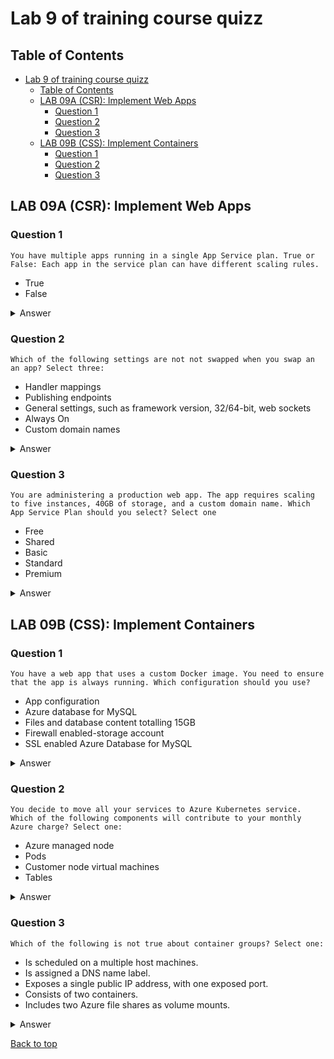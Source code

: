 # Lab 9 of training course quizz

## Table of Contents

- [Lab 9 of training course quizz](#lab-9-of-training-course-quizz)
  - [Table of Contents](#table-of-contents)
  - [LAB 09A (CSR): Implement Web Apps](#lab-09a-csr-implement-web-apps)
    - [Question 1](#question-1)
    - [Question 2](#question-2)
    - [Question 3](#question-3)
  - [LAB 09B (CSS): Implement Containers](#lab-09b-css-implement-containers)
    - [Question 1](#question-1-1)
    - [Question 2](#question-2-1)
    - [Question 3](#question-3-1)

## LAB 09A (CSR): Implement Web Apps

### Question 1

`You have multiple apps running in a single App Service plan. True or False: Each app in the service plan can have different scaling rules.`

- True
- False

<details>
    <summary>Answer</summary>

    - False

    > Why?

    False. The App Service plan is the scale unit of the App Service apps. If the plan is configured to run five VM instances, then all apps in the plan run on all five instances. If the plan is configured for autoscaling, then all apps in the plan are scaled out together based on the autoscale settings.

</details>

### Question 2

`Which of the following settings are not not swapped when you swap an an app?
Select three:`

- Handler mappings
- Publishing endpoints
- General settings, such as framework version, 32/64-bit, web sockets
- Always On
- Custom domain names

<details>
    <summary>Answer</summary>

    - Always On
    - Publishing endpoints
    - Custom domain names

    > Why?

    Publishing endpoints, Always on, and Custom domain names. Some configuration elements follow the content across a swap (not slot specific), whereas other configuration elements stay in the same slot after a swap (slot specific).

</details>

### Question 3

`You are administering a production web app. The app requires scaling to five instances, 40GB of storage, and a custom domain name. Which App Service Plan should you select?
Select one`

- Free
- Shared
- Basic
- Standard
- Premium

<details>
    <summary>Answer</summary>

    - Standard

    > Why?

    Standard. The Standard App Service Plan meets the requirements at the least cost.

</details>

## LAB 09B (CSS): Implement Containers

### Question 1

`You have a web app that uses a custom Docker image. You need to ensure that the app is always running. Which configuration should you use?`

- App configuration
- Azure database for MySQL
- Files and database content totalling 15GB
- Firewall enabled-storage account
- SSL enabled Azure Database for MySQL

<details>
    <summary>Answer</summary>

    - App configuration
    - Azure database for MySQL

    > Why?

    App configuration and Azure database for MySQL. App Service can back up: app configuration, file content, and a database connected to your app (SQL Database, Azure Database for MySQL, Azure Database for PostgreSQL, MySQL in-app). Backups can be up to 10 GB of app and database content. Using a firewall enabled storage account as the destination for your backups is not supported. SSL enabled Azure Database for MySQL does not get backed up.

</details>

### Question 2

`You decide to move all your services to Azure Kubernetes service. Which of the following components will contribute to your monthly Azure charge?
Select one:`

- Azure managed node
- Pods
- Customer node virtual machines
- Tables

<details>
    <summary>Answer</summary>

    - Customer node virtual machines

    > Why?

    Customer node virtual machines. You only pay for the virtual machines instances, storage, and networking resources consumed by your Kubernetes cluster.

</details>

### Question 3

`Which of the following is not true about container groups?
Select one:`

- Is scheduled on a multiple host machines.
- Is assigned a DNS name label.
- Exposes a single public IP address, with one exposed port.
- Consists of two containers.
- Includes two Azure file shares as volume mounts.

<details>
    <summary>Answer</summary>

    - Is scheduled on a multiple host machines.

    > Why?

    Is scheduled on a single host machine. A container group is a logical grouping of containers that are scheduled on a single host machine. A container group is assigned a DNS name label and exposes a single public IP address, with one exposed port. A container group consists of one or more containers, and includes one or more Azure file shares as volume mounts.

</details>



[Back to top](#table-of-contents)